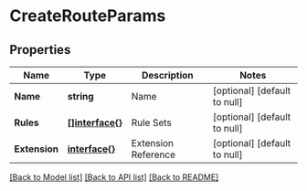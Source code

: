 # CreateRouteParams

## Properties
Name | Type | Description | Notes
------------ | ------------- | ------------- | -------------
**Name** | **string** | Name | [optional] [default to null]
**Rules** | [**[]interface{}**](interface{}.md) | Rule Sets | [optional] [default to null]
**Extension** | [**interface{}**](interface{}.md) | Extension Reference | [optional] [default to null]

[[Back to Model list]](../README.md#documentation-for-models) [[Back to API list]](../README.md#documentation-for-api-endpoints) [[Back to README]](../README.md)


